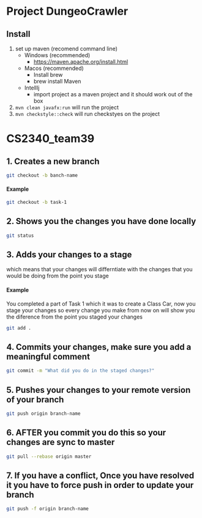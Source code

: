 # Project DungeoCrawler

## Install
1. set up maven (recomend command line)
    - Windows (recommended)
        - https://maven.apache.org/install.html
    - Macos (recommended)
        - Install brew
        - brew install Maven
    - IntellIj 
        - import project as a maven project and it should work out of the box
2. `mvn clean javafx:run` will run the project
3. `mvn checkstyle::check` will run checkstyes on the project

# CS2340_team39

## 1. Creates a new branch 
```bash
git checkout -b banch-name
```
#### Example 
```bash
git checkout -b task-1
```

## 2. Shows you the changes you have done locally
```bash
git status
```

## 3. Adds your changes to a stage 
which means that your changes will differntiate with the changes that you would be doing from the point you stage

#### Example 
You completed a part of Task 1 which it was to create a Class Car, now you stage your changes so every change you make from now on will show you the diference from the point you staged your changes

```bash
git add .
```

## 4. Commits your changes, make sure you add a meaningful comment 

```bash
git commit -m "What did you do in the staged changes?"
```

## 5. Pushes your changes to your remote version of your branch 
```bash
git push origin branch-name
```

## 6. AFTER you commit you do this so your changes are sync to master 
```bash
git pull --rebase origin master
```

## 7. If you have a conflict, Once you have resolved it you have to force push in order to update your branch 
```bash
git push -f origin branch-name
```